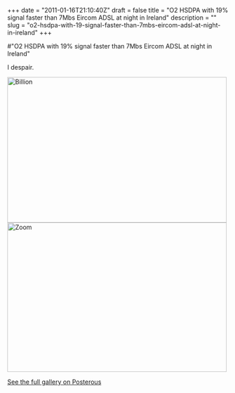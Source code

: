 +++
date = "2011-01-16T21:10:40Z"
draft = false
title = "O2 HSDPA with 19% signal faster than 7Mbs Eircom ADSL at night in Ireland"
description = ""
slug = "o2-hsdpa-with-19-signal-faster-than-7mbs-eircom-adsl-at-night-in-ireland"
+++

#"O2 HSDPA with 19% signal faster than 7Mbs Eircom ADSL at night in Ireland"


 I despair.<p /> <p><div class='p_embed p_image_embed'>
<a href="http://getfile8.posterous.com/getfile/files.posterous.com/conoroneill/MsGMs0Afu5KbVGC5ZUy8YSY9TxppD9Jwy4y6Vo5TSH24ZrZDGMVgEUus6SRz/billion.jpg"><img alt="Billion" height="331" src="http://getfile9.posterous.com/getfile/files.posterous.com/conoroneill/ZDWWayvpVv90VmRLwNXhprZMlYNNAHIu1o5SW73MHMOZhSx03R4KPnZV2FqT/billion.jpg.scaled.500.jpg" width="500" /></a>
<a href="http://getfile2.posterous.com/getfile/files.posterous.com/conoroneill/3bJPKKqoMa7450khwAwc2qWGjkKpLOyP6GzyU8PeRjToySxptnKvhcBVAAyX/zoom.jpg"><img alt="Zoom" height="340" src="http://getfile3.posterous.com/getfile/files.posterous.com/conoroneill/sD5Kc3dQ2pnoPBNxIi8NG7JydBwgbuYHvA87cOHHFJ1xJwp8rzx74jsy5r8d/zoom.jpg.scaled.500.jpg" width="500" /></a>
<div class='p_see_full_gallery'><a href="http://conoroneill.posterous.com/o2-hsdpa-with-19-signal-faster-than-7mbs-eirc">See the full gallery on Posterous</a></div>
</div>
</p>
 